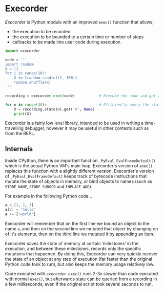 # Execorder
*Execorder* is Python module with an improved `exec()` function that allows;
 - the execution to be recorded
 - the execution to be bounded to a certain time or number of steps
 - callbacks to be made into user code during execution.

```python
import execorder

code = '''
import random
X = []
for i in range(10):
    X += [random.randint(1, 100)]
    random.shuffle(X)
'''

recording = execorder.exec(code)           # Execute the code and get a Recording back

for n in range(40):                        # Efficiently query the state at any time
    X = recording.state(n).get('X', None)
    print(X)

```

Execorder is a fairly low level library, intended to be used in writing a time-travelling debugger, however it may be useful in other contexts such as from the REPL.

## Internals

Inside CPython, there is an important function `_PyEval_EvalFrameDefault()` which is the actual Python VM's main loop. Execorder's version of `exec()` replaces this function with a slightly different version. Execorder's version of `_PyEval_EvalFrameDefault` keeps track of bytecode instructions that mutate the state of objects in memory, or bind objects to names (such as `STORE_NAME`, `STORE_SUBSCR` and `INPLACE_ADD`).

For example in the following Python code...
```python
a = [1, 2, 3]
a[2] = 'hello'
a += ['world']
```
Execorder will remember that on the first line we bound an object to the name `a`, and then on the second line we mutated that object by changing on of it's elements, then on the third line we mutated it by appending an item.

Execorder saves the state of memory at certain 'milestones' in the execution, and between these milestones, records only the specific mutations that happened. By doing this, Execorder can very quickly recover the state of an object at any step of execution (far faster than the original Python code took to run), but also keeps the memory usage relatively low.

Code executed with `execorder.exec()` runs 2-3x slower than code executed with normal `exec()`, but afterwards state can be queried from a recording in a few milliseconds, even if the original script took several seconds to run.
